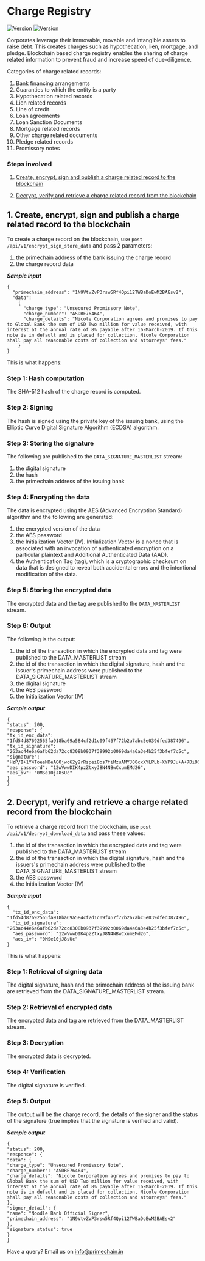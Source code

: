 # Charge Registry

[![Version](https://img.shields.io/badge/TRADE--Chain-v%201.0-brightgreen.svg)](https://github.com/Primechain/primechain-api-docs/blob/master/docs/usecases/trade_chain.md) [![Version](https://img.shields.io/badge/Contact-Primechain-blue.svg)](http://www.primechaintech.com/contactus.php)

Corporates leverage their immovable, movable and intangible assets to raise debt. This creates charges such as hypothecation, lien, mortgage, and pledge. Blockchain based charge registry enables the sharing of charge related information to prevent fraud and increase speed of due-diligence. 

Categories of charge related records:
1. Bank financing arrangements
2. Guaranties to which the entity is a party
3. Hypothecation related records
4. Lien related records
5. Line of credit
6. Loan agreements
7. Loan Sanction Documents
8. Mortgage related records
9. Other charge related documents
10. Pledge related records
11. Promissory notes

### Steps involved

1. [Create, encrypt, sign and publish a charge related record to the blockchain](#1-create-encrypt-sign-and-publish-a-charge-related-record-to-the-blockchain)

2. [Decrypt, verify and retrieve a charge related record from the blockchain](#2-decrypt-verify-and-retrieve-a-charge-related-record-from-the-blockchain)


## 1. Create, encrypt, sign and publish a charge related record to the blockchain
To create a charge record on the blockchain, use `post /api/v1/encrypt_sign_store_data` and pass 2 parameters: 
1. the primechain address of the bank issuing the charge record
2. the charge record data 

***Sample input***
```
{
  "primechain_address": "1N9VtvZvP3rsw5Rf4Qpi12TWBaDoEwM2BAEsv2",
  "data": 
    {
      "charge_type": "Unsecured Promissory Note",
      "charge_number": "ASDRE76464",
      "charge_details": "Nicole Corporation agrees and promises to pay to Global Bank the sum of USD Two million for value received, with interest at the annual rate of 8% payable after 16-March-2019. If this note is in default and is placed for collection, Nicole Corporation shall pay all reasonable costs of collection and attorneys' fees."    
    }
}
```
This is what happens:   

### Step 1: Hash computation
The SHA-512 hash of the charge record is computed.

### Step 2: Signing
The hash is signed using the private key of the issuing bank, using the Elliptic Curve Digital Signature Algorithm (ECDSA) algorithm.

### Step 3: Storing the signature
The following are published to the `DATA_SIGNATURE_MASTERLIST` stream:
1. the digital signature
2. the hash
3. the primechain address of the issuing bank 

### Step 4: Encrypting the data
The data is encrypted using the AES (Advanced Encryption Standard) algorithm and the following are generated: 
1. the encrypted version of the data
2. the AES password
3. the Initialization Vector (IV). Initialization Vector is a nonce that is associated with an invocation of authenticated encryption on a particular plaintext and Additional Authenticated Data (AAD).   
4. the Authentication Tag (tag), which is a cryptographic checksum on data that is designed to reveal both accidental errors and the intentional modification of the data.

### Step 5: Storing the encrypted data
The encrypted data and the tag are published to the `DATA_MASTERLIST` stream.

### Step 6: Output 
The following is the output:
1. the id of the transaction in which the encrypted data and tag were published to the DATA_MASTERLIST stream
2. the id of the transaction in which the digital signature, hash and the issuer's primechain address were published to the DATA_SIGNATURE_MASTERLIST stream
3. the digital signature
3. the AES password
4. the Initialization Vector (IV)

***Sample output***
```
{
"status": 200,
"response": {
"tx_id_enc_data": "1fd54d87692565fa918ba69a584cf2d1c09f467f72b2a7abc5e039dfed387496",
"tx_id_signature": "263ac44e6a6afb62da72cc8308b0937f39992b0069da4a6a3e4b25f3bfef7c5c",
"signature": "HzP/I+1Y4ToeeMDeAGOjwc62y2rRspei8os7fiMzuAMYJ00cxXYLPLb+XYP9Ju+A+7Di9QLZKN/na/2qUAGZvgo=",
"aes_password": "12wVwwDIK4pzZtxyJ8N4NBwCxumEMd26",
"aes_iv": "0MSe10jJ8sUc"
}
}
```

## 2. Decrypt, verify and retrieve a charge related record from the blockchain
To retrieve a charge record from the blockchain, use `post /api/v1/decrypt_download_data` and pass these values:
1. the id of the transaction in which the encrypted data and tag were published to the DATA_MASTERLIST stream
2. the id of the transaction in which the digital signature, hash and the issuers's primechain address were published to the DATA_SIGNATURE_MASTERLIST stream
3. the AES password
4. the Initialization Vector (IV)

***Sample input***
```
{
  "tx_id_enc_data": "1fd54d87692565fa918ba69a584cf2d1c09f467f72b2a7abc5e039dfed387496",
  "tx_id_signature": "263ac44e6a6afb62da72cc8308b0937f39992b0069da4a6a3e4b25f3bfef7c5c",
  "aes_password": "12wVwwDIK4pzZtxyJ8N4NBwCxumEMd26",
  "aes_iv": "0MSe10jJ8sUc"
}
```
This is what happens:   

### Step 1: Retrieval of signing data 
The digital signature, hash and the primechain address of the issuing bank are retrieved from the DATA_SIGNATURE_MASTERLIST stream.

### Step 2: Retrieval of encrypted data 
The encrypted data and tag are retrieved from the DATA_MASTERLIST stream.

### Step 3: Decryption
The encrypted data is decrypted.

### Step 4: Verification
The digital signature is verified.

### Step 5: Output
The output will be the charge record, the details of the signer and the status of the signature (true implies that the signature is verified and valid).

***Sample output***
```
{
"status": 200,
"response": {
"data": {
"charge_type": "Unsecured Promissory Note",
"charge_number": "ASDRE76464",
"charge_details": "Nicole Corporation agrees and promises to pay to Global Bank the sum of USD Two million for value received, with interest at the annual rate of 8% payable after 16-March-2019. If this note is in default and is placed for collection, Nicole Corporation shall pay all reasonable costs of collection and attorneys' fees."
},
"signer_detail": {
"name": "Noodle Bank Official Signer",
"primechain_address": "1N9VtvZvP3rsw5Rf4Qpi12TWBaDoEwM2BAEsv2"
},
"signature_status": true
}
}
```

Have a query? Email us on info@primechain.in
